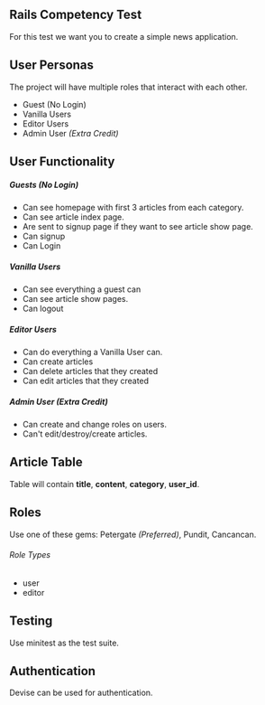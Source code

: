 ## Rails Competency Test
For this test we want you to create a simple news application. 

## User Personas
The project will have multiple roles that interact with each other.
* Guest (No Login)
* Vanilla Users
* Editor Users
* Admin User *(Extra Credit)*

## User Functionality
##### Guests (No Login)
* Can see homepage with first 3 articles from each category.
* Can see article index page.
* Are sent to signup page if they want to see article show page.
* Can signup
* Can Login

##### Vanilla Users
* Can see everything a guest can
* Can see article show pages. 
* Can logout

##### Editor Users
* Can do everything a Vanilla User can.
* Can create articles
* Can delete articles that they created
* Can edit articles that they created

##### Admin User *(Extra Credit)*
* Can create and change roles on users.
* Can't edit/destroy/create articles.

## Article Table
Table will contain **title**, **content**, **category**, **user_id**.

## Roles
Use one of these gems: Petergate *(Preferred)*, Pundit, Cancancan.
###### Role Types
* user
* editor 

## Testing
Use minitest as the test suite. 

## Authentication
Devise can be used for authentication.

